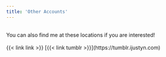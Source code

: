 ```yaml
---
title: 'Other Accounts'
---
```

<br>
You can also find me at these locations if you are interested!
<br><br>
</section>
<section class="flex flex-col flex-wrap min-w-full mt-4 sm:min-w-0">
{{< link link >}}
[{{< link tumblr >}}](https://tumblr.ijustyn.com)




